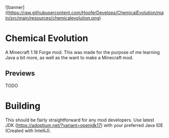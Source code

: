 ![banner]((https://raw.githubusercontent.com/HooferDevelops/ChemicalEvolution/main/src/main/resources/chemicalevolution.png)

# Chemical Evolution
A Minecraft 1.18 Forge mod. This was made for the purpose of me learning Java a bit more, as well as the want to make a Minecraft mod.

## Previews
TODO

# Building
This should be fairly straightforward for any mod developers. Use latest JDK (https://adoptium.net/?variant=openjdk17) with your preferred Java IDE (Created with IntelliJ).
